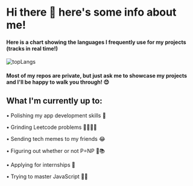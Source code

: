 # Hi there 👋 here's some info about me!

#### Here is a chart showing the languages I frequently use for my projects (tracks in real time!)

![topLangs](https://github-readme-stats-ochre-zeta.vercel.app/api/top-langs/?username=jtolentino1&hide_title=true&card_width=500&height=150)

#### Most of my repos are private, but just ask me to showcase my projects and I'll be happy to walk you through! 😊

## What I'm currently up to:

• Polishing my app development skills 📱

• Grinding Leetcode problems 👨🏻‍💻📖

• Sending tech memes to my friends 😂

• Figuring out whether or not P=NP 🤔📚

• Applying for internships 🎯

• Trying to master JavaScript 😵‍💫
